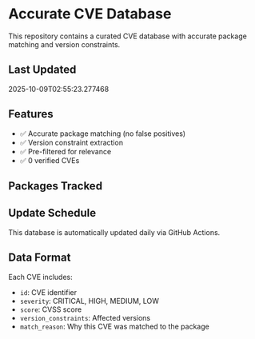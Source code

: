 # Accurate CVE Database

This repository contains a curated CVE database with accurate package matching and version constraints.

## Last Updated
2025-10-09T02:55:23.277468

## Features
- ✅ Accurate package matching (no false positives)
- ✅ Version constraint extraction
- ✅ Pre-filtered for relevance
- ✅ 0 verified CVEs

## Packages Tracked


## Update Schedule
This database is automatically updated daily via GitHub Actions.

## Data Format
Each CVE includes:
- `id`: CVE identifier
- `severity`: CRITICAL, HIGH, MEDIUM, LOW
- `score`: CVSS score
- `version_constraints`: Affected versions
- `match_reason`: Why this CVE was matched to the package
